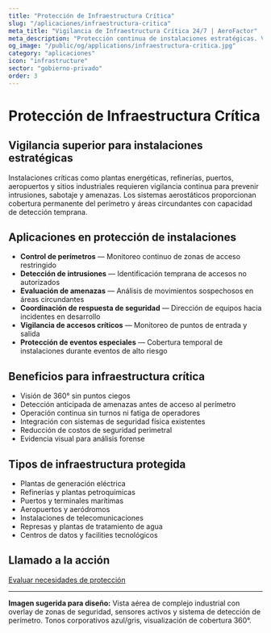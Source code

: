 ```yaml
---
title: "Protección de Infraestructura Crítica"
slug: "/aplicaciones/infraestructura-critica"
meta_title: "Vigilancia de Infraestructura Crítica 24/7 | AeroFactor"
meta_description: "Protección continua de instalaciones estratégicas. Vigilancia aérea para detección de intrusiones y amenazas."
og_image: "/public/og/applications/infraestructura-critica.jpg"
category: "aplicaciones"
icon: "infrastructure"
sector: "gobierno-privado"
order: 3
---
```


# Protección de Infraestructura Crítica

## Vigilancia superior para instalaciones estratégicas

Instalaciones críticas como plantas energéticas, refinerías, puertos, aeropuertos y sitios industriales requieren vigilancia continua para prevenir intrusiones, sabotaje y amenazas. Los sistemas aerostáticos proporcionan cobertura permanente del perímetro y áreas circundantes con capacidad de detección temprana.

## Aplicaciones en protección de instalaciones

- **Control de perímetros** — Monitoreo continuo de zonas de acceso restringido
- **Detección de intrusiones** — Identificación temprana de accesos no autorizados
- **Evaluación de amenazas** — Análisis de movimientos sospechosos en áreas circundantes
- **Coordinación de respuesta de seguridad** — Dirección de equipos hacia incidentes en desarrollo
- **Vigilancia de accesos críticos** — Monitoreo de puntos de entrada y salida
- **Protección de eventos especiales** — Cobertura temporal de instalaciones durante eventos de alto riesgo

## Beneficios para infraestructura crítica

- Visión de 360° sin puntos ciegos
- Detección anticipada de amenazas antes de acceso al perímetro
- Operación continua sin turnos ni fatiga de operadores
- Integración con sistemas de seguridad física existentes
- Reducción de costos de seguridad perimetral
- Evidencia visual para análisis forense

## Tipos de infraestructura protegida

- Plantas de generación eléctrica
- Refinerías y plantas petroquímicas
- Puertos y terminales marítimas
- Aeropuertos y aeródromos
- Instalaciones de telecomunicaciones
- Represas y plantas de tratamiento de agua
- Centros de datos y facilities tecnológicos

## Llamado a la acción

[Evaluar necesidades de protección](/contacto)

---

**Imagen sugerida para diseño:** Vista aérea de complejo industrial con overlay de zonas de seguridad, sensores activos y sistema de detección de perímetro. Tonos corporativos azul/gris, visualización de cobertura 360°.

